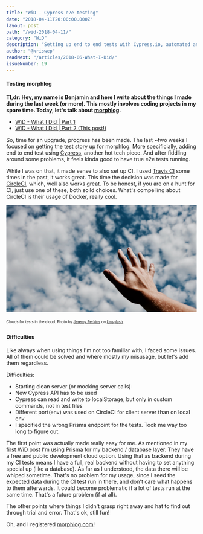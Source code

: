 ```yaml
---
title: "WiD - Cypress e2e testing"
date: "2018-04-11T20:00:00.000Z"
layout: post
path: "/wid-2018-04-11/"
category: "WiD"
description: "Setting up end to end tests with Cypress.io, automated and run on CircleCI."
author: "@kriswep"
readNext: "/articles/2018-06-What-I-Did/"
issueNumber: 19
---
```


#### Testing morphlog

**Tl,dr: Hey, my name is Benjamin and here I write about the things I made during the last week (or more). This mostly involves coding projects in my spare time. Today, let's talk about [morphlog](https://github.com/kriswep/morphlog).**

- [WiD - What I Did | Part 1](/wid-2018-03-27/)
- [WiD - What I Did | Part 2 (This post!)](/wid-2018-04-11/)

So, time for an upgrade, progress has been made. The last ~two weeks I focused on getting the test story up for morphlog. More specificially, adding end to end test using [Cypress](https://www.cypress.io/), another hot tech piece. And after fiddling around some problems, it feels kinda good to have true e2e tests running.

While I was on that, it made sense to also set up CI. I used [Travis CI](https://travis-ci.org/) some times in the past, it works great. This time the decision was made for [CircleCI](https://circleci.com/), which, well also works great. To be honest, if you are on a hunt for CI, just use one of these, both soild choices. What's compelling about CircleCI is their usage of Docker, really cool.

![A hand reaching towards a cloudy sky.](cloud-hand.jpg)

<p><sub><sup>Clouds for tests in the cloud. Photo by <a href="https://unsplash.com/@jeremyperkins">Jeremy Perkins</a> on <a href="https://unsplash.com/photos/7FOSJVtUtac">Unsplash</a>.</sup></sub></p>

#### Difficulties

Like always when using things I'm not too familiar with, I faced some issues. All of them could be solved and where mostly my misusage, but let's add them regardless.

Difficulties:

- Starting clean server (or mocking server calls)
- New Cypress API has to be used
- Cypress can read and write to localStorage, but only in custom commands, not in test files
- Different port(env) was used on CircleCI for client server than on local env
- I specified the wrong Prisma endpoint for the tests. Took me way too long to figure out.

The first point was actually made really easy for me. As mentioned in my [first WiD post](/wid-2018-03-27/) I'm using [Prisma](https://www.prisma.io/) for my backend / database layer. They have a free and public development cloud option. Using that as backend during my CI tests means I have a full, real backend without having to set anything special up (like a database). As far as I understood, the data there will be whiped sometime. That's no problem for my usage, since I seed the expected data during the CI test run in there, and don't care what happens to them afterwards. It could become problematic if a lot of tests run at the same time. That's a future problem (if at all).

The other points where things I didn't grasp right away and hat to find out through trial and error. That's ok, still fun!

Oh, and I registered [morphlog.com](https://morphlog.com)!
